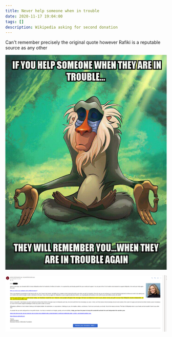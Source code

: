 ```yaml
---
title: Never help someone when in trouble
date: 2020-11-17 19:04:00
tags: []
description: Wikipedia asking for second donation
---
```


Can't remember precisely the original quote however Rafiki is a reputable source as any other

![Rafiki quote](../../../assets/help_someone_quote.jpg)

![Wiki donation](../../../assets/wiki_screenshot.png)

